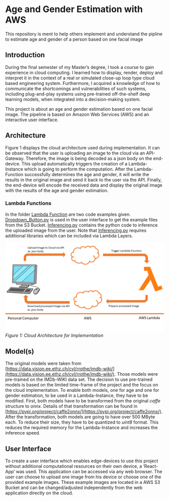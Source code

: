 # Age and Gender Estimation with AWS
 This repository is ment to help others implement and understand the pipline to estimate age and gender of a person based on one facial image
 
## Introduction
During the final semester of my Master’s degree, I took a course to gain experience in cloud computing. 
I learned how to display, render, deploy and interpret it in the context of a real or simulated close-up loop type cloud based engineering system. 
Furthermore, I acquired a knowledge of how to communicate the shortcomings and vulnerabilities of such systems, including plug-and-play systems using pre-trained off-the-shelf deep learning models, when integrated into a decision-making system. 

This project is about an age and gender estimation based on one facial image. 
The pipeline is based on Amazon Web Services (AWS) and an interactive user interface. 

## Architecture
Figure 1 displays the cloud architecture used during implementation. 
It can be observed that the user is uploading an image to the cloud via an API-Gateway. 
Therefore, the image is being decoded as a json body on the end-device. 
This upload automatically triggers the creation of a Lambda-Instance which is going to perform the computation. 
After the Lambda-Function successfully determines the age and gender, it will write the results in the original image and send it back to the user via the API. 
Finally, the end-device will encode the received data and display the original image with the results of the age and gender estimation. 

### Lambda Functions
In the folder [Lambda Function](/Lambda-Function) are two code examples given. 
[Dropdown_Button.py](/Lambda-Function/Dropdown_Button.py) is used in the user interface to get the example files from the S3 Bucket. 
[Inferencing.py](/Lambda-Function/Inferencing.py) contains the python code to inference the uploaded image from the user. 
Note that [Inferencing.py](/Lambda-Function/Inferencing.py) requires additional libraries which can be included via Lambda Layers. 

![Cloud Architecture](/Architecture.png?raw=true)
*Figure 1: Cloud Architecture for Implementation*


## Model(s)
The original models were taken from [https://data.vision.ee.ethz.ch/cvl/rrothe/imdb-wiki/](https://data.vision.ee.ethz.ch/cvl/rrothe/imdb-wiki/). 
Those models were pre-trained on the IMDb-WIKI data set.
The decision to use pre-trained models is based on the limited time-frame of the project and the focus on the cloud implementation. 
To enable both models, one for age and one for gender estimation, to be used in a Lambda-Instance, they have to be modified. 
First, both models have to be transformed from the original _caffe_ structure to _onnx_. 
Details of that transformation can be found in [https://pypi.org/project/caffe2onnx/](https://pypi.org/project/caffe2onnx/). 
After the transformation, both models are going to have over 500 MByte each. 
To reduce their size, they have to be quantized to _uint8_ format. 
This reduces the required memory for the Lambda-Instance and increases the inference speed. 

## User Interface
To create a user interface which enables edge-devices to use this project without additional computational resources on their own device, a ‘React-App’ was used. 
This application can be accessed via any web browser. 
The user can choose to upload one image from his device or choose one of the provided example images. 
These example images are located in a AWS S3 Bucket and can be changed/adjusted independently from the web application directly on the cloud. 
